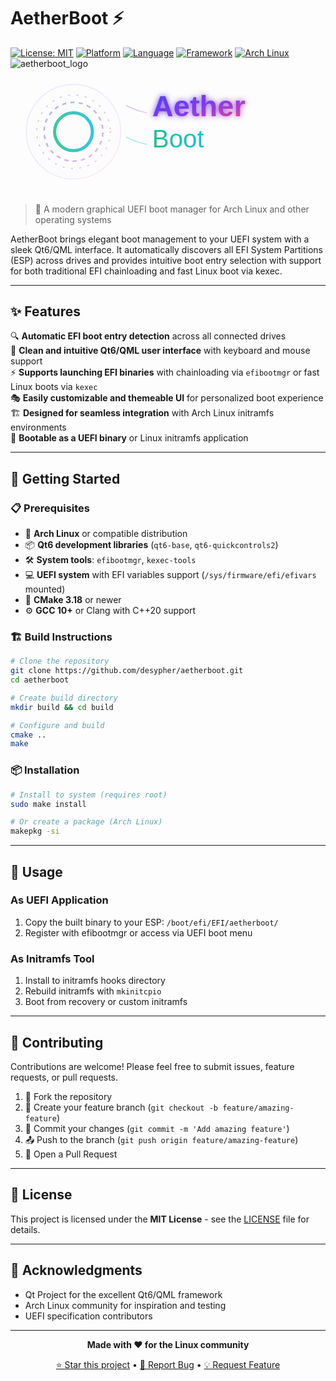 # AetherBoot ⚡

[![License: MIT](https://img.shields.io/badge/License-MIT-yellow.svg)](https://opensource.org/licenses/MIT)
[![Platform](https://img.shields.io/badge/Platform-UEFI-blue.svg)](https://uefi.org/)
[![Language](https://img.shields.io/badge/Language-C%2B%2B20-orange.svg)](https://isocpp.org/)
[![Framework](https://img.shields.io/badge/Framework-Qt6%2FQML-green.svg)](https://www.qt.io/)
[![Arch Linux](https://img.shields.io/badge/Built%20for-Arch%20Linux-1793d1.svg)](https://archlinux.org/)
![aetherboot_logo](https://github.com/user-attachments/assets/30b76030-798e-4551-b2b7-3da594697ddb)
<svg viewBox="0 0 300 120" xmlns="http://www.w3.org/2000/svg">
  <defs>
    <linearGradient id="aetherGradient" x1="0%" y1="0%" x2="100%" y2="100%">
      <stop offset="0%" style="stop-color:#4F46E5;stop-opacity:1" />
      <stop offset="50%" style="stop-color:#7C3AED;stop-opacity:1" />
      <stop offset="100%" style="stop-color:#EC4899;stop-opacity:1" />
    </linearGradient>
    <linearGradient id="bootGradient" x1="0%" y1="0%" x2="100%" y2="0%">
      <stop offset="0%" style="stop-color:#10B981;stop-opacity:1" />
      <stop offset="100%" style="stop-color:#06B6D4;stop-opacity:1" />
    </linearGradient>
    <filter id="glow">
      <feGaussianBlur stdDeviation="3" result="coloredBlur"/>
      <feMerge> 
        <feMergeNode in="coloredBlur"/>
        <feMergeNode in="SourceGraphic"/>
      </feMerge>
    </filter>
    <radialGradient id="starGlow" cx="50%" cy="50%" r="50%">
      <stop offset="0%" style="stop-color:#FFFFFF;stop-opacity:0.8" />
      <stop offset="100%" style="stop-color:#FFFFFF;stop-opacity:0" />
    </radialGradient>
  </defs>
  <circle cx="60" cy="60" r="45" fill="url(#aetherGradient)" opacity="0.1" stroke="url(#aetherGradient)" stroke-width="1" fill-opacity="0.05"/>
  <g transform="translate(60,60)">
    <circle cx="0" cy="0" r="18" fill="none" stroke="url(#bootGradient)" stroke-width="3" opacity="0.8"/>
    <line x1="0" y1="-25" x2="0" y2="-8" stroke="url(#bootGradient)" stroke-width="3" stroke-linecap="round"/>
    <circle cx="0" cy="0" r="28" fill="none" stroke="url(#aetherGradient)" stroke-width="1.5" opacity="0.4" stroke-dasharray="4,4">
      <animateTransform attributeName="transform" attributeType="XML" type="rotate" from="0" to="360" dur="20s" repeatCount="indefinite"/>
    </circle>
    <circle cx="0" cy="0" r="35" fill="none" stroke="url(#aetherGradient)" stroke-width="1" opacity="0.3" stroke-dasharray="2,6">
      <animateTransform attributeName="transform" attributeType="XML" type="rotate" from="360" to="0" dur="30s" repeatCount="indefinite"/>
    </circle>
  </g>
  <circle cx="25" cy="25" r="1.5" fill="#FFFFFF" opacity="0.7">
    <animate attributeName="opacity" values="0.7;0.3;0.7" dur="3s" repeatCount="indefinite"/>
  </circle>
  <circle cx="90" cy="30" r="1" fill="#FFFFFF" opacity="0.5">
    <animate attributeName="opacity" values="0.5;0.9;0.5" dur="4s" repeatCount="indefinite"/>
  </circle>
  <circle cx="35" cy="90" r="1.2" fill="#FFFFFF" opacity="0.6">
    <animate attributeName="opacity" values="0.6;0.2;0.6" dur="2.5s" repeatCount="indefinite"/>
  </circle>
  <circle cx="85" cy="85" r="0.8" fill="#FFFFFF" opacity="0.4">
    <animate attributeName="opacity" values="0.4;0.8;0.4" dur="5s" repeatCount="indefinite"/>
  </circle>
  <text x="135" y="45" font-family="Arial, sans-serif" font-size="28" font-weight="bold" fill="url(#aetherGradient)" filter="url(#glow)">Aether</text>
  <text x="135" y="75" font-family="Arial, sans-serif" font-size="24" font-weight="normal" fill="url(#bootGradient)" opacity="0.9">Boot</text>
  <path d="M 110 35 Q 120 40 130 42" fill="none" stroke="url(#aetherGradient)" stroke-width="1" opacity="0.3"/>
  <path d="M 110 65 Q 120 70 130 72" fill="none" stroke="url(#bootGradient)" stroke-width="1" opacity="0.3"/>
</svg>

> 🚀 A modern graphical UEFI boot manager for Arch Linux and other operating systems

AetherBoot brings elegant boot management to your UEFI system with a sleek Qt6/QML interface. It automatically discovers all EFI System Partitions (ESP) across drives and provides intuitive boot entry selection with support for both traditional EFI chainloading and fast Linux boot via kexec.

---

## ✨ Features

🔍 **Automatic EFI boot entry detection** across all connected drives  
🎨 **Clean and intuitive Qt6/QML user interface** with keyboard and mouse support  
⚡ **Supports launching EFI binaries** with chainloading via `efibootmgr` or fast Linux boots via `kexec`  
🎭 **Easily customizable and themeable UI** for personalized boot experience  
🏗️ **Designed for seamless integration** with Arch Linux initramfs environments  
💾 **Bootable as a UEFI binary** or Linux initramfs application  

---

## 🚀 Getting Started

### 📋 Prerequisites

- 🐧 **Arch Linux** or compatible distribution
- 📦 **Qt6 development libraries** (`qt6-base`, `qt6-quickcontrols2`)
- 🛠️ **System tools**: `efibootmgr`, `kexec-tools`
- 💻 **UEFI system** with EFI variables support (`/sys/firmware/efi/efivars` mounted)
- 🔨 **CMake 3.18** or newer
- ⚙️ **GCC 10+** or Clang with C++20 support

### 🏗️ Build Instructions

```bash
# Clone the repository
git clone https://github.com/desypher/aetherboot.git
cd aetherboot

# Create build directory
mkdir build && cd build

# Configure and build
cmake ..
make
```

### 📦 Installation

```bash
# Install to system (requires root)
sudo make install

# Or create a package (Arch Linux)
makepkg -si
```

---

## 🎯 Usage

### As UEFI Application
1. Copy the built binary to your ESP: `/boot/efi/EFI/aetherboot/`
2. Register with efibootmgr or access via UEFI boot menu

### As Initramfs Tool
1. Install to initramfs hooks directory
2. Rebuild initramfs with `mkinitcpio`
3. Boot from recovery or custom initramfs

---

## 🤝 Contributing

Contributions are welcome! Please feel free to submit issues, feature requests, or pull requests.

1. 🍴 Fork the repository
2. 🌿 Create your feature branch (`git checkout -b feature/amazing-feature`)
3. 💾 Commit your changes (`git commit -m 'Add amazing feature'`)
4. 📤 Push to the branch (`git push origin feature/amazing-feature`)
5. 🔄 Open a Pull Request

---

## 📄 License

This project is licensed under the **MIT License** - see the [LICENSE](LICENSE) file for details.

---

## 🙏 Acknowledgments

- Qt Project for the excellent Qt6/QML framework
- Arch Linux community for inspiration and testing
- UEFI specification contributors

---

<div align="center">

**Made with ❤️ for the Linux community**

[⭐ Star this project](https://github.com/desypher/aetherboot) • [🐛 Report Bug](https://github.com/desypher/aetherboot/issues) • [💡 Request Feature](https://github.com/desypher/aetherboot/issues)

</div>
